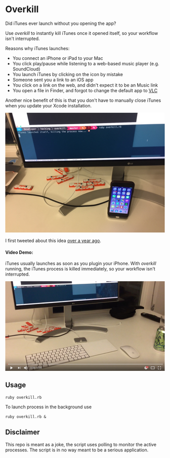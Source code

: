 # Overkill

Did iTunes ever launch without you opening the app? 

Use _overkill_ to instantly kill iTunes once it opened itself, so your workflow isn't interrupted.

Reasons why iTunes launches:

- You connect an iPhone or iPad to your Mac
- You click play/pause while listening to a web-based music player (e.g. SoundCloud)
- You launch iTunes by clicking on the icon by mistake
- Someone sent you a link to an iOS app
- You click on a link on the web, and didn't expect it to be an Music link
- You open a file in Finder, and forgot to change the default app to [VLC](https://www.videolan.org/vlc/index.html)

Another nice benefit of this is that you don't have to manually close iTunes when you update your Xcode installation.

[![assets/Picture.jpg](assets/Picture.jpg)](https://youtu.be/r1zhJ5wn5sk)

I first tweeted about this idea [over a year ago](https://twitter.com/krausefx/status/649706992655708164).

#### Video Demo:

iTunes usually launches as soon as you plugin your iPhone. With _overkill_ running, the iTunes process is killed immediately, so your workflow isn't interrupted.

[![assets/Thumbnail.jpg](assets/Thumbnail.jpg)](https://youtu.be/r1zhJ5wn5sk)

## Usage

```
ruby overkill.rb
```

To launch process in the background use

```
ruby overkill.rb &
```

## Disclaimer

This repo is meant as a joke, the script uses polling to monitor the active processes. The script is in no way meant to be a serious application.
